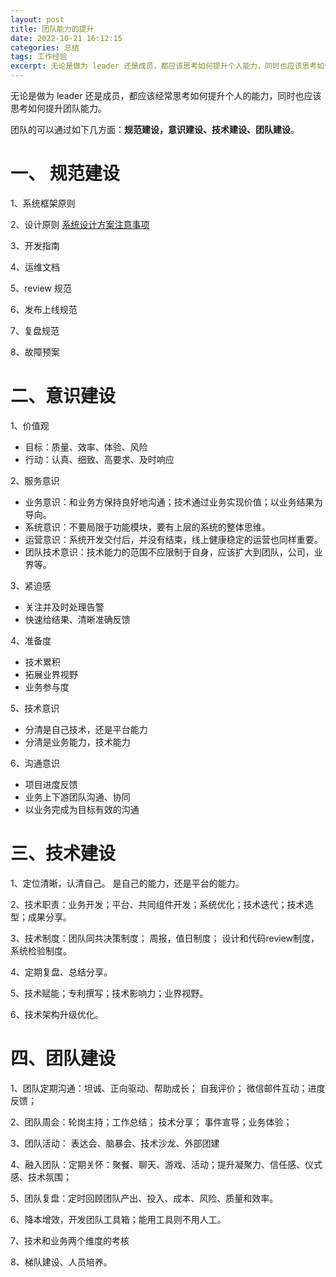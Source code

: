 ```yaml
---
layout: post
title: 团队能力的提升
date: 2022-10-21 16:12:15
categories: 总结  
tags: 工作经验
excerpt: 无论是做为 leader 还是成员，都应该思考如何提升个人能力，同时也应该思考如何提升团队能力。
---
```


无论是做为 leader 还是成员，都应该经常思考如何提升个人的能力，同时也应该思考如何提升团队能力。

团队的可以通过如下几方面：**规范建设，意识建设、技术建设、团队建设**。

# 一、 规范建设

1、系统框架原则

2、设计原则 [系统设计方案注意事项](http://blog.xyecho.com/server-system-design-idea/)

3、开发指南

4、运维文档

5、review 规范

6、发布上线规范

7、复盘规范

8、故障预案

# 二、意识建设

1、价值观

- 目标：质量、效率、体验、风险
- 行动：认真、细致、高要求、及时响应

2、服务意识

- 业务意识：和业务方保持良好地沟通；技术通过业务实现价值；以业务结果为导向。
- 系统意识：不要局限于功能模块，要有上层的系统的整体思维。
- 运营意识：系统开发交付后，并没有结束，线上健康稳定的运营也同样重要。
- 团队技术意识：技术能力的范围不应限制于自身，应该扩大到团队，公司，业界等。

3、紧迫感

- 关注并及时处理告警
- 快速给结果、清晰准确反馈

4、准备度

- 技术累积
- 拓展业界视野
- 业务参与度

5、技术意识

- 分清是自己技术，还是平台能力
- 分清是业务能力，技术能力

6、沟通意识

- 项目进度反馈
- 业务上下游团队沟通、协同
- 以业务完成为目标有效的沟通

# 三、技术建设

1、定位清晰，认清自己。 是自己的能力，还是平台的能力。

2、技术职责：业务开发；平台、共同组件开发；系统优化；技术迭代；技术选型；成果分享。

3、技术制度：团队同共决策制度； 周报，值日制度； 设计和代码review制度，系统检验制度。

4、定期复盘、总结分享。

5、技术赋能；专利撰写；技术影响力；业界视野。

6、技术架构升级优化。

# 四、团队建设


1、团队定期沟通：坦诚、正向驱动、帮助成长； 自我评价； 微信邮件互动；进度反馈； 

2、团队周会：轮岗主持；工作总结；  技术分享； 事件宣导；业务体验； 

3、团队活动： 表达会、脑暴会、技术沙龙、外部团建

4、融入团队：定期关怀：聚餐、聊天、游戏、活动；提升凝聚力、信任感、仪式感、技术氛围；

5、团队复盘：定时回顾团队产出、投入、成本、风险、质量和效率。

6、降本增效，开发团队工具箱；能用工具则不用人工。

7、技术和业务两个维度的考核

8、梯队建设、人员培养。



